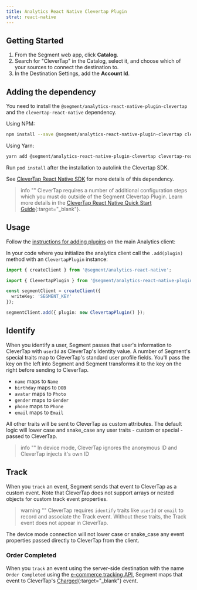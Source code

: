 ```yaml
---
title: Analytics React Native Clevertap Plugin
strat: react-native
---
```


## Getting Started

1. From the Segment web app, click **Catalog**.
2. Search for "CleverTap" in the Catalog, select it, and choose which of your sources to connect the destination to.
3. In the Destination Settings, add the **Account Id**.

## Adding the dependency

You need to install the `@segment/analytics-react-native-plugin-clevertap` and the `clevertap-react-native` dependency.

Using NPM:
```bash
npm install --save @segment/analytics-react-native-plugin-clevertap clevertap-react-native
```

Using Yarn:
```bash
yarn add @segment/analytics-react-native-plugin-clevertap clevertap-react-native
```

Run `pod install` after the installation to autolink the Clevertap SDK.

See [CleverTap React Native SDK](https://github.com/CleverTap/clevertap-react-native/blob/master/docs/install.md) for more details of this dependency.

> info ""
> CleverTap requires a number of additional configuration steps which you must do outside of the Segment Clevertap Plugin. Learn more details in the [CleverTap React Native Quick Start Guide](https://developer.clevertap.com/docs/react-native-quick-start-guide){:target="_blank"}.

## Usage

Follow the [instructions for adding plugins](https://github.com/segmentio/analytics-react-native#adding-plugins) on the main Analytics client:

In your code where you initialize the analytics client call the `.add(plugin)` method with an `ClevertapPlugin` instance:

```ts
import { createClient } from '@segment/analytics-react-native';

import { ClevertapPlugin } from '@segment/analytics-react-native-plugin-clevertap';

const segmentClient = createClient({
  writeKey: 'SEGMENT_KEY'
});

segmentClient.add({ plugin: new ClevertapPlugin() });
```

## Identify

When you identify a user, Segment passes that user's information to CleverTap with `userId` as CleverTap's Identity value. A number of Segment's special traits map to CleverTap's standard user profile fields.  You'll pass the key on the left into Segment and Segment transforms it to the key on the right before sending to CleverTap.

- `name` maps to `Name`
- `birthday` maps to `DOB`
- `avatar` maps to `Photo`
- `gender` maps to `Gender`
- `phone` maps to `Phone`
- `email` maps to `Email`

All other traits will be sent to CleverTap as custom attributes. The default logic will lower case and snake_case any user traits - custom or special - passed to CleverTap.


> info ""
> In device mode, CleverTap ignores the anonymous ID and CleverTap injects it's own ID

## Track

When you `track` an event, Segment sends that event to CleverTap as a custom event.  Note that CleverTap does not support arrays or nested objects for custom track event properties.

> warning ""
> CleverTap requires `identify` traits like `userId` or `email` to record and associate the Track event. Without these traits, the Track event does not appear in CleverTap.

The device mode connection will not lower case or snake_case any event properties passed directly to CleverTap from the client.

### Order Completed

When you `track` an event using the server-side destination with the name `Order Completed` using the [e-commerce tracking API](/docs/connections/spec/ecommerce/v2/), Segment maps that event to CleverTap's [Charged](https://support.clevertap.com/docs/working-with-events.html#recording-customer-purchases){:target="_blank"} event.
